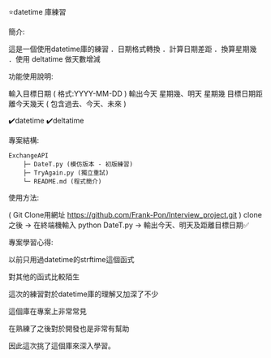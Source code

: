 ⭐datetime 庫練習

簡介:

這是一個使用datetime庫的練習
    ．日期格式轉換
    ．計算日期差距
    ．換算星期幾
    ．使用 deltatime 做天數增減

功能使用說明:

輸入目標日期 ( 格式:YYYY-MM-DD )
輸出今天 星期幾、明天 星期幾
目標日期距離今天幾天 ( 包含過去、今天、未來 )

✔️datetime  ✔️deltatime 

專案結構:

```
ExchangeAPI
    ├─ DateT.py (模仿版本 - 初版練習)
    ├─ TryAgain.py (獨立重試)
    └─ README.md (程式簡介)
```

使用方法:

( Git Clone用網址 https://github.com/Frank-Pon/Interview_project.git ) clone之後 -> 在終端機輸入 python DateT.py -> 輸出今天、明天及距離目標日期✅


專案學習心得:

以前只用過datetime的strftime這個函式

對其他的函式比較陌生

這次的練習對於datetime庫的理解又加深了不少

這個庫在專案上非常常見

在熟練了之後對於開發也是非常有幫助

因此這次挑了這個庫來深入學習。